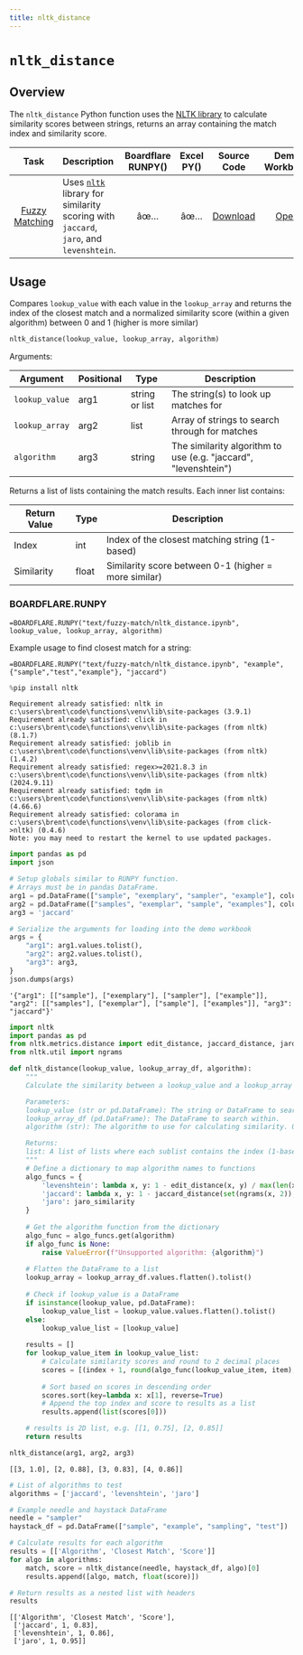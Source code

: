 ```yaml
---
title: nltk_distance
---
```


# `nltk_distance`

## Overview
The `nltk_distance` Python function uses the [NLTK library](https://www.nltk.org/) to calculate similarity scores between strings, returns an array containing the match index and similarity score.

| Task | Description | Boardflare RUNPY() | Excel PY() | Source Code | Demo Workbook |
|:----:|:------------|:-------:|:----------:|:-------:|:-------:|
| [Fuzzy Matching](https://www.boardflare.com/tasks/nlp/fuzzy-match) | Uses [`nltk`](https://github.com/nltk/nltk) library for similarity scoring with `jaccard`, `jaro`, and `levenshtein`. | âœ… | âœ… | [Download](https://functions.boardflare.com/notebooks/text/fuzzy-match/nltk_distance.ipynb) | [Open](https://whistlernetworks.sharepoint.com/:x:/s/Boardflare/Ef_eyKV0npNBhKEJJwt5QfUB3qhMgeSBAbTA1wfUCtKF0A?e=S4CoUs) |

## Usage

Compares `lookup_value` with each value in the `lookup_array` and returns the index of the closest match and a normalized similarity score (within a given algorithm) between 0 and 1 (higher is more similar)

```python
nltk_distance(lookup_value, lookup_array, algorithm)
```

Arguments:

| Argument        | Positional | Type           | Description                                                    |
|-----------------|------------|----------------|----------------------------------------------------------------|
| `lookup_value`  | arg1       | string or list | The string(s) to look up matches for                           |
| `lookup_array`  | arg2       | list           | Array of strings to search through for matches                 |
| `algorithm`     | arg3       | string         | The similarity algorithm to use (e.g. "jaccard", "levenshtein") |

Returns a list of lists containing the match results. Each inner list contains:

| Return Value | Type  | Description                                                         |
|--------------|-------|---------------------------------------------------------------------|
| Index        | int   | Index of the closest matching string (1-based)                      |
| Similarity   | float | Similarity score between 0-1 (higher = more similar)                |

### BOARDFLARE.RUNPY

```excel
=BOARDFLARE.RUNPY("text/fuzzy-match/nltk_distance.ipynb", lookup_value, lookup_array, algorithm)
```

Example usage to find closest match for a string:

```excel
=BOARDFLARE.RUNPY("text/fuzzy-match/nltk_distance.ipynb", "example", {"sample","test","example"}, "jaccard")
```


```python
%pip install nltk
```

    Requirement already satisfied: nltk in c:\users\brent\code\functions\venv\lib\site-packages (3.9.1)
    Requirement already satisfied: click in c:\users\brent\code\functions\venv\lib\site-packages (from nltk) (8.1.7)
    Requirement already satisfied: joblib in c:\users\brent\code\functions\venv\lib\site-packages (from nltk) (1.4.2)
    Requirement already satisfied: regex>=2021.8.3 in c:\users\brent\code\functions\venv\lib\site-packages (from nltk) (2024.9.11)
    Requirement already satisfied: tqdm in c:\users\brent\code\functions\venv\lib\site-packages (from nltk) (4.66.6)
    Requirement already satisfied: colorama in c:\users\brent\code\functions\venv\lib\site-packages (from click->nltk) (0.4.6)
    Note: you may need to restart the kernel to use updated packages.
    


```python
import pandas as pd
import json

# Setup globals similar to RUNPY function.
# Arrays must be in pandas DataFrame.
arg1 = pd.DataFrame(["sample", "exemplary", "sampler", "example"], columns=['needles'])
arg2 = pd.DataFrame(["samples", "exemplar", "sample", "examples"], columns=['haystack'])
arg3 = 'jaccard'

# Serialize the arguments for loading into the demo workbook
args = {
    "arg1": arg1.values.tolist(),
    "arg2": arg2.values.tolist(),
    "arg3": arg3,
}
json.dumps(args)
```




    '{"arg1": [["sample"], ["exemplary"], ["sampler"], ["example"]], "arg2": [["samples"], ["exemplar"], ["sample"], ["examples"]], "arg3": "jaccard"}'




```python
import nltk
import pandas as pd
from nltk.metrics.distance import edit_distance, jaccard_distance, jaro_similarity
from nltk.util import ngrams

def nltk_distance(lookup_value, lookup_array_df, algorithm):
    """
    Calculate the similarity between a lookup_value and a lookup_array using various distance algorithms.

    Parameters:
    lookup_value (str or pd.DataFrame): The string or DataFrame to search for.
    lookup_array_df (pd.DataFrame): The DataFrame to search within.
    algorithm (str): The algorithm to use for calculating similarity. Options are 'levenshtein', 'jaccard', and 'jaro'. Default is 'jaccard'.

    Returns:
    list: A list of lists where each sublist contains the index (1-based) and the similarity score of the most similar item in the lookup_array.
    """
    # Define a dictionary to map algorithm names to functions
    algo_funcs = {
        'levenshtein': lambda x, y: 1 - edit_distance(x, y) / max(len(x), len(y)),
        'jaccard': lambda x, y: 1 - jaccard_distance(set(ngrams(x, 2)), set(ngrams(y, 2))),
        'jaro': jaro_similarity
    }
    
    # Get the algorithm function from the dictionary
    algo_func = algo_funcs.get(algorithm)
    if algo_func is None:
        raise ValueError(f"Unsupported algorithm: {algorithm}")
    
    # Flatten the DataFrame to a list
    lookup_array = lookup_array_df.values.flatten().tolist()
    
    # Check if lookup_value is a DataFrame
    if isinstance(lookup_value, pd.DataFrame):
        lookup_value_list = lookup_value.values.flatten().tolist()
    else:
        lookup_value_list = [lookup_value]
    
    results = [] 
    for lookup_value_item in lookup_value_list:
        # Calculate similarity scores and round to 2 decimal places
        scores = [(index + 1, round(algo_func(lookup_value_item, item), 2)) for index, item in enumerate(lookup_array)]
        
        # Sort based on scores in descending order
        scores.sort(key=lambda x: x[1], reverse=True)
        # Append the top index and score to results as a list
        results.append(list(scores[0]))

    # results is 2D list, e.g. [[1, 0.75], [2, 0.85]]
    return results

nltk_distance(arg1, arg2, arg3)
```




    [[3, 1.0], [2, 0.88], [3, 0.83], [4, 0.86]]




```python
# List of algorithms to test
algorithms = ['jaccard', 'levenshtein', 'jaro']

# Example needle and haystack DataFrame
needle = "sampler"
haystack_df = pd.DataFrame(["sample", "example", "sampling", "test"])

# Calculate results for each algorithm
results = [['Algorithm', 'Closest Match', 'Score']]
for algo in algorithms:
    match, score = nltk_distance(needle, haystack_df, algo)[0]
    results.append([algo, match, float(score)])

# Return results as a nested list with headers
results
```




    [['Algorithm', 'Closest Match', 'Score'],
     ['jaccard', 1, 0.83],
     ['levenshtein', 1, 0.86],
     ['jaro', 1, 0.95]]


